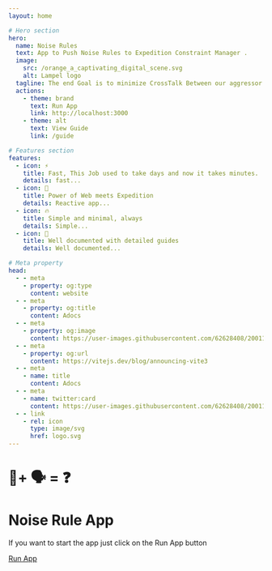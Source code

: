 ```yaml
---
layout: home

# Hero section
hero:
  name: Noise Rules
  text: App to Push Noise Rules to Expedition Constraint Manager .
  image:
    src: /orange_a_captivating_digital_scene.svg
    alt: Lampel logo
  tagline: The end Goal is to minimize CrossTalk Between our aggressor and victim pairs.
  actions:
    - theme: brand
      text: Run App
      link: http://localhost:3000
    - theme: alt
      text: View Guide
      link: /guide

# Features section
features:
  - icon: ⚡️
    title: Fast, This Job used to take days and now it takes minutes.
    details: fast...
  - icon: 🎉
    title: Power of Web meets Expedition
    details: Reactive app...
  - icon: 🔥
    title: Simple and minimal, always
    details: Simple...
  - icon: 🎀
    title: Well documented with detailed guides
    details: Well documented...

# Meta property
head:
  - - meta
    - property: og:type
      content: website
  - - meta
    - property: og:title
      content: Adocs
  - - meta
    - property: og:image
      content: https://user-images.githubusercontent.com/62628408/200117602-4b274d14-b1b2-4f61-8dcd-9f9482c677a0.png
  - - meta
    - property: og:url
      content: https://vitejs.dev/blog/announcing-vite3
  - - meta
    - name: title
      content: Adocs
  - - meta
    - name: twitter:card
      content: https://user-images.githubusercontent.com/62628408/200117602-4b274d14-b1b2-4f61-8dcd-9f9482c677a0.png
  - - link
    - rel: icon
      type: image/svg
      href: logo.svg
---
```


<!-- Custom home layout -->
<div class="custom-layout">
  <h1>🤞+ 🗣️ = ❓</h1>
  <h1>Noise Rule App</h1>
  <p>If you want to start the app just click on the Run App button</p>
  <a href="http://localhost:3000" target="_blank" class="btn">Run App</a>
</div>
